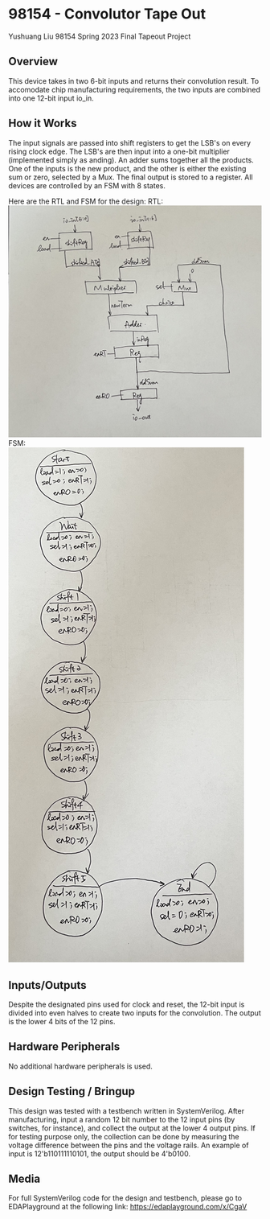 # 98154 - Convolutor Tape Out

Yushuang Liu
98154 Spring 2023 Final Tapeout Project

## Overview

This device takes in two 6-bit inputs and returns their convolution result. To accomodate chip manufacturing requirements, the two inputs are combined into one 12-bit input io_in.

## How it Works

The input signals are passed into shift registers to get the LSB's on every rising clock edge. The LSB's are then input into a one-bit multiplier (implemented simply as anding). An adder sums together all the products. One of the inputs is the new product, and the other is either the existing sum or zero, selected by a Mux. The final output is stored to a register. All devices are controlled by an FSM with 8 states.

Here are the RTL and FSM for the design:
RTL: 
![](https://github.com/yushuang-liu/98154-Convolutor/blob/main/RTL%20Final.jpg)
FSM:
![](https://github.com/yushuang-liu/98154-Convolutor/blob/main/FSM%20Final.jpg)

## Inputs/Outputs

Despite the designated pins used for clock and reset, the 12-bit input is divided into even halves to create two inputs for the convolution. The output is the lower 4 bits of the 12 pins.

## Hardware Peripherals

No additional hardware peripherals is used.

## Design Testing / Bringup

This design was tested with a testbench written in SystemVerilog. After manufacturing, input a random 12 bit number to the 12 input pins (by switches, for instance), and collect the output at the lower 4 output pins. If for testing purpose only, the collection can be done by measuring the voltage difference between the pins and the voltage rails. An example of  input is 12'b110111110101, the output should be 4'b0100.

## Media

For full SystemVerilog code for the design and testbench, please go to EDAPlayground at the following link:
https://edaplayground.com/x/CgaV
